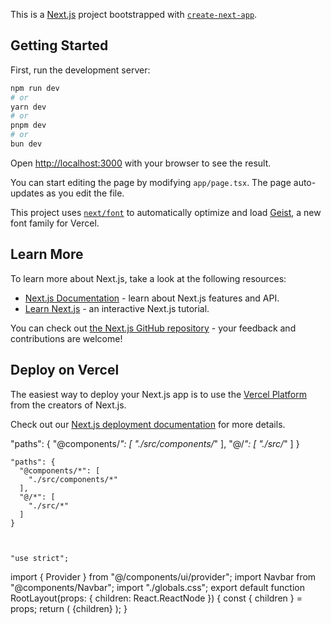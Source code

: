 This is a [Next.js](https://nextjs.org) project bootstrapped with [`create-next-app`](https://nextjs.org/docs/app/api-reference/cli/create-next-app).

## Getting Started

First, run the development server:

```bash
npm run dev
# or
yarn dev
# or
pnpm dev
# or
bun dev
```

Open [http://localhost:3000](http://localhost:3000) with your browser to see the result.

You can start editing the page by modifying `app/page.tsx`. The page auto-updates as you edit the file.

This project uses [`next/font`](https://nextjs.org/docs/app/building-your-application/optimizing/fonts) to automatically optimize and load [Geist](https://vercel.com/font), a new font family for Vercel.

## Learn More

To learn more about Next.js, take a look at the following resources:

- [Next.js Documentation](https://nextjs.org/docs) - learn about Next.js features and API.
- [Learn Next.js](https://nextjs.org/learn) - an interactive Next.js tutorial.

You can check out [the Next.js GitHub repository](https://github.com/vercel/next.js) - your feedback and contributions are welcome!

## Deploy on Vercel

The easiest way to deploy your Next.js app is to use the [Vercel Platform](https://vercel.com/new?utm_medium=default-template&filter=next.js&utm_source=create-next-app&utm_campaign=create-next-app-readme) from the creators of Next.js.

Check out our [Next.js deployment documentation](https://nextjs.org/docs/app/building-your-application/deploying) for more details.


 "paths": {
      "@components/*": [
        "./src/components/*"
      ],
      "@/*": [
        "./src/*"
      ]
    }

    

    "paths": {
      "@components/*": [
        "./src/components/*"
      ],
      "@/*": [
        "./src/*"
      ]
    }



    "use strict";
import { Provider } from "@/components/ui/provider";
import Navbar from "@components/Navbar";
import "./globals.css";
export default function RootLayout(props: { children: React.ReactNode }) {
  const { children } = props;
  return (
    <html suppressHydrationWarning>
      <body>
        <Provider>
          <Navbar />
          {children}
        </Provider>
      </body>
    </html>
  );
}
